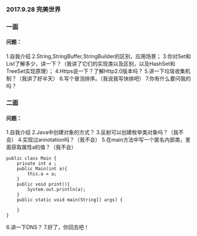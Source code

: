 ### 2017.9.28 完美世界
### 一面
#### 问题：
1.自我介绍
2.String,StringBuffer,StringBuilder的区别，应用场景；
3.你对Set和List了解多少，讲一下？（我讲了它们的实现类以及区别，以及HashSet和TreeSet实现原理）；
4.Https说一下？了解Http2.0版本吗？
5.讲一下垃圾收集机制？（我讲了好半天）
6.写个冒泡排序。（我说我写快排吧）
7.你有什么要问我的吗？
### 二面
#### 问题：
1.自我介绍
2.Java中创建对象的方式？
3.反射可以创建枚举类对象吗？（我不会）
4.实现过annotation吗？（我不会）
5.在main方法中写一个匿名内部类，里面获取属性a的值？（我不会）
```
public class Main {
	private int a ;
	public Main(int a){
		this.a = a;
	}
	public void print(){
		System.out.println(a);
	}
	public static void main(String[] args) {
		
	}
}
```
6.讲一下DNS？
7.好了，你回去吧！